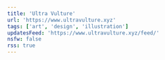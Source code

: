 ```yaml
---
title: 'Ultra Vulture'
url: 'https://www.ultravulture.xyz'
tags: ['art', 'design', 'illustration']
updatesFeed: 'https://www.ultravulture.xyz/feed/'
nsfw: false
rss: true
---
```

